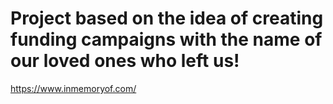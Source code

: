 # Project based on the idea of creating funding campaigns with the name of our loved ones who left us!


https://www.inmemoryof.com/
